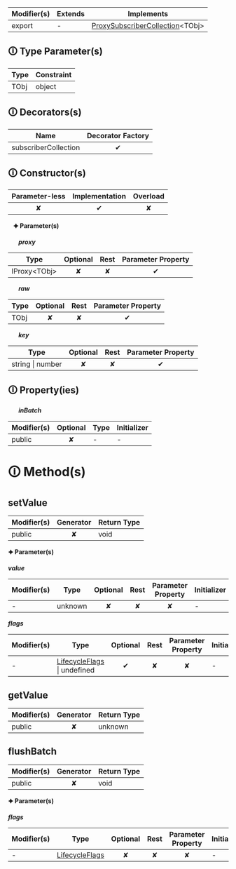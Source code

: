 | Modifier(s)                            | Extends                      | Implements                                    |
|----------------------------------------|------------------------------|-----------------------------------------------|
| export | - | [ProxySubscriberCollection](https://hamedfathi.gitbook.io/aurelia-2-doc-api/runtime/observation/interface/proxy-observer/proxysubscribercollection)&lt;TObj&gt; |

## &#128712; Type Parameter(s)

| Type | Constraint |
| ---- | ---------- |
| TObj | object     |

## &#128712; Decorators(s)

| Name       | Decorator Factory                        |
|------------|:----------------------------------------:|
| subscriberCollection | ✔  |

## &#128712; Constructor(s)

| Parameter-less                         | Implementation                          | Overload                          |
|:--------------------------------------:|:---------------------------------------:|:---------------------------------:|
| ✘ | ✔ | ✘ |

&nbsp;&nbsp; **&#128966; Parameter(s)**

&nbsp;&nbsp;&nbsp;&nbsp;&nbsp; _**proxy**_

| Type                        | Optional                           | Rest                          | Parameter Property                          |
|-----------------------------|:----------------------------------:|:-----------------------------:|:-------------------------------------------:|
| IProxy&lt;TObj&gt; | ✘  | ✘ | ✔ |

&nbsp;&nbsp;&nbsp;&nbsp;&nbsp; _**raw**_

| Type                        | Optional                           | Rest                          | Parameter Property                          |
|-----------------------------|:----------------------------------:|:-----------------------------:|:-------------------------------------------:|
| TObj | ✘  | ✘ | ✔ |

&nbsp;&nbsp;&nbsp;&nbsp;&nbsp; _**key**_

| Type                        | Optional                           | Rest                          | Parameter Property                          |
|-----------------------------|:----------------------------------:|:-----------------------------:|:-------------------------------------------:|
| string &#124; number | ✘  | ✘ | ✔ |

## &#128712; Property(ies)

&nbsp;&nbsp;&nbsp;&nbsp;&nbsp; _**inBatch**_

| Modifier(s)                               | Optional                           | Type                        | Initializer                       |
|-------------------------------------------|:----------------------------------:|-----------------------------|-----------------------------------|
| public | ✘ | - | - |

# &#128712; Method(s)

## setValue

| Modifier(s)                              | Generator                          | Return Type                       |
|------------------------------------------|:----------------------------------:|-----------------------------------|
| public | ✘ | void |

**&#128966; Parameter(s)**

_**value**_

| Modifier(s)                              | Type                        | Optional                           | Rest                          | Parameter Property                          | Initializer                       |
|------------------------------------------|-----------------------------|:----------------------------------:|:-----------------------------:|:-------------------------------------------:|-----------------------------------|
| - | unknown | ✘  | ✘ | ✘ | - |

_**flags**_

| Modifier(s)                              | Type                        | Optional                           | Rest                          | Parameter Property                          | Initializer                       |
|------------------------------------------|-----------------------------|:----------------------------------:|:-----------------------------:|:-------------------------------------------:|-----------------------------------|
| - | [LifecycleFlags](https://hamedfathi.gitbook.io/aurelia-2-doc-api/runtime/enum/flags/lifecycleflags) &#124; undefined | ✔  | ✘ | ✘ | - |

## getValue

| Modifier(s)                              | Generator                          | Return Type                       |
|------------------------------------------|:----------------------------------:|-----------------------------------|
| public | ✘ | unknown |

## flushBatch

| Modifier(s)                              | Generator                          | Return Type                       |
|------------------------------------------|:----------------------------------:|-----------------------------------|
| public | ✘ | void |

**&#128966; Parameter(s)**

_**flags**_

| Modifier(s)                              | Type                        | Optional                           | Rest                          | Parameter Property                          | Initializer                       |
|------------------------------------------|-----------------------------|:----------------------------------:|:-----------------------------:|:-------------------------------------------:|-----------------------------------|
| - | [LifecycleFlags](https://hamedfathi.gitbook.io/aurelia-2-doc-api/runtime/enum/flags/lifecycleflags) | ✘  | ✘ | ✘ | - |